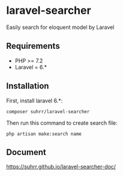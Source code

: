 # laravel-searcher
Easily search for eloquent model by Laravel

Requirements
------------
 - PHP >= 7.2
 - Laravel = 6.*

Installation
------------
First, install laravel 6.*:

```
composer suhrr/laravel-searcher
```

Then run this command to create search file:

```
php artisan make:search name
```

Document 
------------
https://suhrr.github.io/laravel-searcher-doc/
